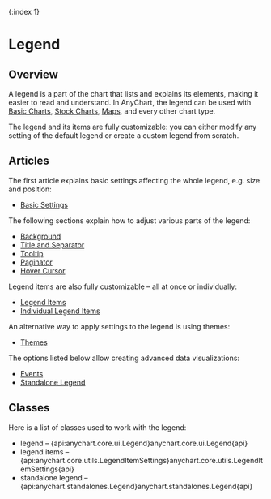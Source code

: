 {:index 1}
# Legend

## Overview

A legend is a part of the chart that lists and explains its elements, making it easier to read and understand. In AnyChart, the legend can be used with [Basic Charts](../../Basic_Charts/General_Settings#legend), [Stock Charts](../../Stock_Charts/Legend), [Maps](../../Maps/Legend), and every other chart type.

The legend and its items are fully customizable: you can either modify any setting of the default legend or create a custom legend from scratch.

## Articles

The first article explains basic settings affecting the whole legend, e.g. size and position:

* [Basic Settings](Basic_Settings)

The following sections explain how to adjust various parts of the legend:

* [Background](Background)
* [Title and Separator](Title_and_Separator)
* [Tooltip](Tooltip)
* [Paginator](Paginator)
* [Hover Cursor](Hover_Cursor)

Legend items are also fully customizable – all at once or individually:

* [Legend Items](Legend_Items)
* [Individual Legend Items](Individual_Legend_Items)

An alternative way to apply settings to the legend is using themes:

* [Themes](Themes)

The options listed below allow creating advanced data visualizations:

* [Events](Events)
* [Standalone Legend](Standalone_Legend)

## Classes

Here is a list of classes used to work with the legend: 

* legend – {api:anychart.core.ui.Legend}anychart.core.ui.Legend{api}
* legend items – {api:anychart.core.utils.LegendItemSettings}anychart.core.utils.LegendItemSettings{api}
* standalone legend – {api:anychart.standalones.Legend}anychart.standalones.Legend{api}
